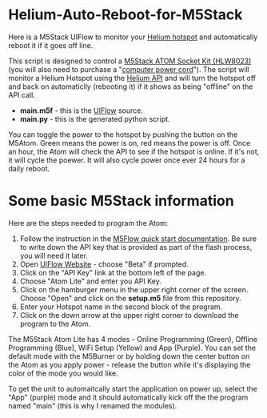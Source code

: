 # Helium-Auto-Reboot-for-M5Stack

Here is a M5Stack UIFlow to monitor your [Helium hotspot](https://www.helium.com/) and automatically reboot it if it goes off line.

This script is designed to control a [M5Stack ATOM Socket Kit (HLW8023)](https://shop.m5stack.com/collections/m5-atom/products/atom-socket-kit-hlw8023-jp-us?variant=39295191744684) (you will also need to purchase a "[computer power cord](https://amzn.to/2UMP2Eu)").  The script will monitor a Helium Hotspot using the [Helium API](https://api.helium.io/v1/hotspots/name/) and will turn the hotspot off and back on automaticlly (rebooting it) if it shows as being "offline" on the API call.

- **main.m5f** - this is the [UIFlow](https://flow.m5stack.com) source.
- **main.py**  - this is the generated python script.

You can toggle the power to the hotspot by pushing the button on the M5Atom.  Green means the power is on, red means the power is off.  Once an hour, the Atom will check the API to see if the hotspot is online.  If it's not, it will cycle the poewer.  It will also cycle power once ever 24 hours for a daily reboot.

# Some basic M5Stack information 

Here are the steps needed to program the Atom:

1) Follow the instruction in the [M5Flow quick start documentation](https://docs.m5stack.com/en/quick_start/atom/atom_quick_start_uiflow). Be sure to write down the API key that is provided as part of the flash process, you will need it later.
2) Open [UIFlow Website](https://flow.m5stack.com) - choose "Beta" if prompted.
3) Click on the "API Key" link at the bottom left of the page.
4) Choose "Atom Lite" and enter you API Key.
5) Click on the hamburger menu in the upper right corner of the screen.  Choose "Open" and click on the **setup.m5** file from this repository.
6) Enter your Hotspot name in the second block of the program.
7) Click on the down arrow at the upper right corner to download the program to the Atom.

The M5Stack Atom Lite has 4 modes - Online Programming (Green), Offline Programming (Blue), WiFi Setup (Yellow) and App (Purple).  You can set the default mode with the M5Burner or by holding down the center button on the Atom as you apply power - release the button while it's displaying the color of the mode you would like.

To get the unit to automaitcally start the application on power up, select the "App" (purple) mode and it should automatically kick off the the program named "main" (this is why I renamed the modules).
